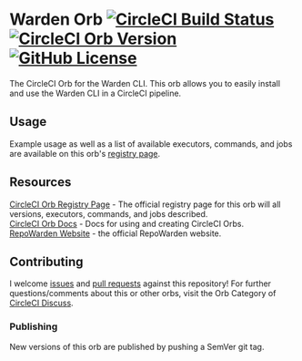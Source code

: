 # Warden Orb [![CircleCI Build Status](https://circleci.com/gh/repowarden/orb.svg?style=shield "CircleCI Build Status")](https://app.circleci.com/pipelines/github/repowarden/orb) [![CircleCI Orb Version](https://badges.circleci.com/orbs/repowarden/warden.svg)][reg-page] [![GitHub License](https://img.shields.io/badge/license-MIT-lightgrey.svg)](https://github.com/repowarden/orb/blob/trunk/LICENSE)

The CircleCI Orb for the Warden CLI.
This orb allows you to easily install and use the Warden CLI in a CircleCI pipeline.


## Usage

Example usage as well as a list of available executors, commands, and jobs are available on this orb's [registry page][reg-page].


## Resources

[CircleCI Orb Registry Page][reg-page] - The official registry page for this orb will all versions, executors, commands, and jobs described.  
[CircleCI Orb Docs](https://circleci.com/docs/2.0/orb-intro/#section=configuration) - Docs for using and creating CircleCI Orbs.  
[RepoWarden Website](https://RepoWarden.com/) - the official RepoWarden website.


## Contributing

I welcome [issues](https://github.com/repowarden/orb/issues) and [pull requests](https://github.com/repowarden/orb/pulls) against this repository!
For further questions/comments about this or other orbs, visit the Orb Category of [CircleCI Discuss](https://discuss.circleci.com/c/orbs).

### Publishing
New versions of this orb are published by pushing a SemVer git tag.



[reg-page]: https://circleci.com/orbs/registry/orb/repowarden/warden
